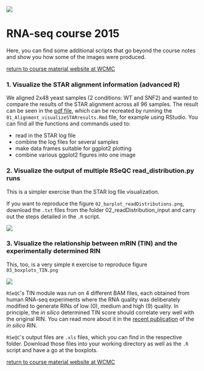 ![](https://raw.githubusercontent.com/friedue/course_RNA-seq2015/master/wcmc_abc_logo.png)

# RNA-seq course 2015

Here, you can find some additional scripts that go beyond the course notes and show you how some of the images were produced.

[return to course material website at WCMC](http://chagall.med.cornell.edu/RNASEQcourse/)

### 1. Visualize the STAR alignment information (advanced R)

We aligned 2x48 yeast samples (2 conditions: WT and SNF2) and wanted to compare the results of the STAR alignment across all 96 samples.
The result can be seen in the [pdf file](https://github.com/friedue/course_RNA-seq2015/blob/master/01_Alignment_visualizeSTARresults.pdf), which can be recreated by running the `01_Alignment_visualizeSTARresults.Rmd` file, for example using RStudio.
You can find all the functions and commands used to:

* read in the STAR log file
* combine the log files for several samples
* make data frames suitable for ggplot2 plotting
* combine various ggplot2 figures into one image


### 2. Visualize the output of multiple RSeQC read_distribution.py runs

This is a simpler exercise than the STAR log file visualization.

If you want to reproduce the figure `02_barplot_readDistributions.png`, download the `.txt` files from the folder 02_readDistribution_input and carry out the steps detailed in the `.R` script.

![](https://raw.githubusercontent.com/friedue/course_RNA-seq2015/master/02_barplot_readDistributions.png)

### 3. Visualize the relationship between mRIN (TIN) and the experimentally determined RIN

This, too, is a very simple `R` exercise to reproduce figure `03_boxplots_TIN.png`

![](https://raw.githubusercontent.com/friedue/course_RNA-seq2015/master/03_boxplots_TIN.png)

`RSeQC`'s TIN module was run on 4 different BAM files, each obtained from human RNA-seq experiments where the RNA quality was deliberately modified to generate RINs of low (0), medium and high (9) quality.
In principle, the _in silico_ determined TIN score should correlate very well with the original RIN.
You can read more about it in the [recent publication](http://www.ncbi.nlm.nih.gov/pubmed/26234653) of the _in silico_ RIN.

`RSeQC`'s output files are `.xls` files, which you can find in the respective folder.
Download those files into your working directory as well as the `.R` script and have a go at the boxplots.

[return to course material website at WCMC](http://chagall.med.cornell.edu/RNASEQcourse/)
